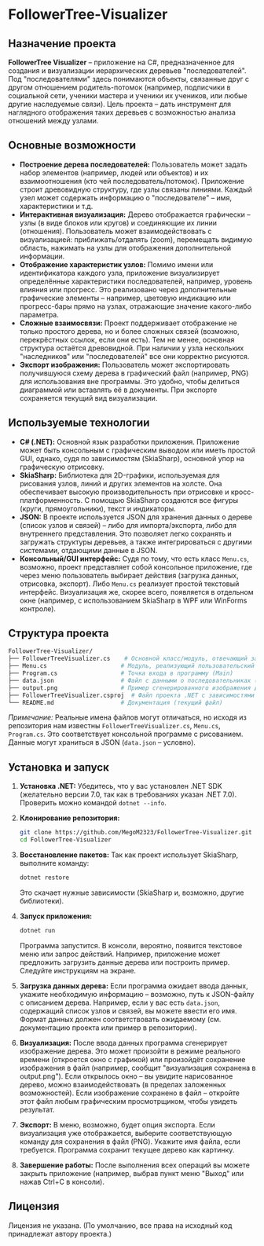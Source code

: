 # FollowerTree-Visualizer

## Назначение проекта

**FollowerTree Visualizer** – приложение на C#, предназначенное для создания и визуализации иерархических деревьев "последователей". Под "последователями" здесь понимаются объекты, связанные друг с другом отношением родитель-потомок (например, подписчики в социальной сети, ученики мастера и ученики их учеников, или любые другие наследуемые связи). Цель проекта – дать инструмент для наглядного отображения таких деревьев с возможностью анализа отношений между узлами.

## Основные возможности

- **Построение дерева последователей:** Пользователь может задать набор элементов (например, людей или объектов) и их взаимоотношения (кто чей последователь/потомок). Приложение строит древовидную структуру, где узлы связаны линиями. Каждый узел может содержать информацию о "последователе" – имя, характеристики и т.д.
- **Интерактивная визуализация:** Дерево отображается графически – узлы (в виде блоков или кругов) и соединяющие их линии (отношения). Пользователь может взаимодействовать с визуализацией: приближать/отдалять (zoom), перемещать видимую область, нажимать на узлы для отображения дополнительной информации.
- **Отображение характеристик узлов:** Помимо имени или идентификатора каждого узла, приложение визуализирует определённые характеристики последователей, например, уровень влияния или прогресс. Это реализовано через дополнительные графические элементы – например, цветовую индикацию или прогресс-бары прямо на узлах, отражающие значение какого-либо параметра.
- **Сложные взаимосвязи:** Проект поддерживает отображение не только простого дерева, но и более сложных связей (возможно, перекрёстных ссылок, если они есть). Тем не менее, основная структура остаётся древовидной. При наличии у узла нескольких "наследников" или "последователей" все они корректно рисуются.
- **Экспорт изображения:** Пользователь может экспортировать получившуюся схему дерева в графический файл (например, PNG) для использования вне программы. Это удобно, чтобы делиться диаграммой или вставлять её в документы. При экспорте сохраняется текущий вид визуализации.

## Используемые технологии

- **C# (.NET):** Основной язык разработки приложения. Приложение может быть консольным с графическим выводом или иметь простой GUI, однако, судя по зависимостям (SkiaSharp), основной упор на графическую отрисовку.
- **SkiaSharp:** Библиотека для 2D-графики, используемая для рисования узлов, линий и других элементов на холсте. Она обеспечивает высокую производительность при отрисовке и кросс-платформенность. С помощью SkiaSharp создаются все фигуры (круги, прямоугольники), текст и индикаторы.
- **JSON:** В проекте используется JSON для хранения данных о дереве (список узлов и связей) – либо для импорта/экспорта, либо для внутреннего представления. Это позволяет легко сохранять и загружать структуры деревьев, а также интегрироваться с другими системами, отдающими данные в JSON.
- **Консольный/GUI интерфейс:** Судя по тому, что есть класс `Menu.cs`, возможно, проект представляет собой консольное приложение, где через меню пользователь выбирает действия (загрузка данных, отрисовка, экспорт). Либо `Menu.cs` реализует простой текстовый интерфейс. Визуализация же, скорее всего, появляется в отдельном окне (например, с использованием SkiaSharp в WPF или WinForms контроле).

## Структура проекта

```bash
FollowerTree-Visualizer/
├── FollowerTreeVisualizer.cs    # Основной класс/модуль, отвечающий за создание визуализации дерева
├── Menu.cs                     # Модуль, реализующий пользовательский интерфейс (например, текстовое меню)
├── Program.cs                  # Точка входа в программу (Main)
├── data.json                   # Файл с данными о последовательниках (в формате JSON, если предусмотрен)
├── output.png                  # Пример сгенерированного изображения дерева (результат экспорта)
├── FollowerTreeVisualizer.csproj  # Файл проекта .NET с зависимостями (SkiaSharp и др.)
└── README.md                   # Документация (текущий файл)
```

_Примечание:_ Реальные имена файлов могут отличаться, но исходя из репозитория нам известны `FollowerTreeVisualizer.cs`, `Menu.cs`, `Program.cs`. Это соответствует консольной программе с рисованием. Данные могут храниться в JSON (`data.json` – условно).

## Установка и запуск

1. **Установка .NET:** Убедитесь, что у вас установлен .NET SDK (желательно версии 7.0, так как в требованиях указан .NET 7.0). Проверить можно командой `dotnet --info`.
2. **Клонирование репозитория:**

   ```bash
   git clone https://github.com/MegoM2323/FollowerTree-Visualizer.git
   cd FollowerTree-Visualizer
   ```

3. **Восстановление пакетов:** Так как проект использует SkiaSharp, выполните команду:

   ```bash
   dotnet restore
   ```

   Это скачает нужные зависимости (SkiaSharp и, возможно, другие библиотеки).

4. **Запуск приложения:**

   ```bash
   dotnet run
   ```

   Программа запустится. В консоли, вероятно, появится текстовое меню или запрос действий. Например, приложение может предложить загрузить данные дерева или построить пример. Следуйте инструкциям на экране.

5. **Загрузка данных дерева:** Если программа ожидает ввода данных, укажите необходимую информацию – возможно, путь к JSON-файлу с описанием дерева. Например, если у вас есть `data.json`, содержащий список узлов и связей, вы можете ввести его имя. Формат данных должен соответствовать ожидаемому (см. документацию проекта или пример в репозитории).
6. **Визуализация:** После ввода данных программа сгенерирует изображение дерева. Это может произойти в режиме реального времени (откроется окно с графикой) или произойдёт сохранение изображения в файл (например, сообщит "визуализация сохранена в output.png"). Если открылось окно – вы увидите нарисованное дерево, можно взаимодействовать (в пределах заложенных возможностей). Если изображение сохранено в файл – откройте этот файл любым графическим просмотрщиком, чтобы увидеть результат.
7. **Экспорт:** В меню, возможно, будет опция экспорта. Если визуализация уже отображается, выберите соответствующую команду для сохранения в файл (PNG). Укажите имя файла, если требуется. Программа сохранит текущее дерево как картинку.
8. **Завершение работы:** После выполнения всех операций вы можете закрыть приложение (например, выбрав пункт меню "Выход" или нажав Ctrl+C в консоли).

## Лицензия

Лицензия не указана. (По умолчанию, все права на исходный код принадлежат автору проекта.)
